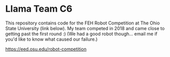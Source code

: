 # Llama Team C6 

This repository contains code for the FEH Robot Competition at The Ohio State University (link below). My team competed in 2018 and came close to getting past the first round :) (We had a good robot though... email me if you'd like to know what caused our failure.)


https://eed.osu.edu/robot-competition

